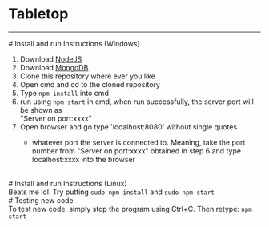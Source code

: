 # Tabletop
<hr>
# Install and run Instructions (Windows)<br>
<ol>
<li>Download <a href="https://nodejs.org/en/">NodeJS</a></li>
<li>Download <a href="https://www.mongodb.com/">MongoDB</a></li>
<li>Clone this repository where ever you like</li>
<li>Open cmd and cd to the cloned repository</li>
<li>Type <code>npm install</code> into cmd</li>
<li>run using <code>npm start</code> in cmd, when run successfully, the server port will be shown as <br>"Server on port:xxxx"</li>
<li>Open browser and go type 'localhost:8080' without single quotes</li>
<ul>
  <li> whatever port the server is connected to. Meaning, take the port number from "Server on port:xxxx" obtained in step 6 and type <br> localhost:xxxx into the browser</li>
</ul>
</ol>
<br>
# Install and run Instructions (Linux)<br>
Beats me lol.
Try putting <code>sudo npm install</code> and <code>sudo npm start</code>
<br>
# Testing new code<br>
To test new code, simply stop the program using Ctrl+C. Then retype:
<code>npm start</code>

